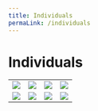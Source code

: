 ```yaml
---
title: Individuals
permaLink: /individuals
---
```

# Individuals

|   |   |   |   |
|---|---|---|---|
| [![](https://lh4.googleusercontent.com/HCViX-ucvWfCgR6e-wyrsFgJnUsTxBQ0eXM_PIppNaagCNOwAFnhl57r597lLbNy7D3lond09COjg1VOeoNMXWfQ6CwjkohUc8McgUZk7uYneMpuJnMFD-fy7t0ihYKrwOQauZbCoFkezlYD2A)](https://singapore-customs-staging.netlify.com/individuals/going-through-customs)  | [![](https://lh4.googleusercontent.com/noVMfVQhO_HMFYimZS3I6j8X1YoR0j7VUJrxeBfPhsKB5B42mhONZWN5MPh9UMAPRU91NZ88IgR9VWmkz1OjAgA_JWbxiAwPXnt0ffSOSbtRGEZefK-KSrTwAr8B8ixPZ-Etc7CuCW-4Clnh9g)](https://singapore-customs-staging.netlify.com/individuals/buying-over-the-internet/)  |  [![](https://lh6.googleusercontent.com/Oco52HHexXar4tRe9Ecvii89pRNB9wSSdgI3e3fSQY1cDuU07K1gHCvp8lPNdIIAfovruu7Vvw4LZnyU9IsH4H80YprSscndcvm4thua-fK3IXeaTMbD-HC-LUgO235XpZ-EU2LDQDhihwNcJA)](https://singapore-customs-staging.netlify.com/individuals/gst-exemption-for-investment-precious-metals/) |  [![](https://lh6.googleusercontent.com/ubN2hz6FIg7DizIqVrAHA3tLSZqERf9PLTzRYHVpK-C_3KeXZFIn3yiyRdSbJk3x1seWPQKySaXjMGvQUg71Ygh90AQsXoTjfggIULGBg3LXb1SfAqtZTcOO7cErm8y2nDeiWMGN_41MYQRzlQ)](https://singapore-customs-staging.netlify.com/individuals/moving-to-singapore/) |
|  [![](https://lh5.googleusercontent.com/mYfPmlT9INasZE83HK2Mtk6HvMaofnvKG4lSCVuJur4K-Y9MuAzje-puddzDzfK4nUBQMhKZHhBwGcDI75azcEw7C6vmmaHyOlOuuSPmpnS5-J_sUtmn8j6WPMwVy5zzHgTSCilzrBoJTpTjkw)](https://singapore-customs-staging.netlify.com/individuals/importing-personal-pets/) |  [![](https://lh6.googleusercontent.com/rCUgfeNpozXm7ZjRIUfEcBULTQL788nTCzl3ClLO1GasozG99NxHy1hPYWF9iQr_vuPZsrKHmI9nAYDrKysY543hiiRkoRCO08RXHXOyL583_5_jbNoVAVR3t97o-tBLRU405hsMBFLV9-7pSA)](https://singapore-customs-staging.netlify.com/individuals/importing-dutiable-motor-vehicles/) | [![](https://lh3.googleusercontent.com/ju5kETtUSOwmfUiSMhkXTaDImJecy8_ZCe_Mf4hnyje_EOF1ZCXJUt4XTdfIxQuPcSwUhfZLIyQ8DdPHjpJyoJkixtv3zTLS7umqwCtnKMUMpwG6X6QS7gsVhi-8LfucJKlKp5FmvnaZi14Q-g)](https://singapore-customs-staging.netlify.com/individuals/transfer-of-remains-for-cremation-or-burial/)  |  [![](https://lh3.googleusercontent.com/sg9wdeIaQCI77-BL82nj3ERWpQ3bHZ67jboPJK_5GNgqkonJI83zkI52fffGa4rWMNaQEgvGVg2MALfy5I6_Ys6tTezSwGQery1cc10q0aSQQ6hBMfh0QFB73cVO33D3JKmJB60hYz8ggWa2bg)](https://singapore-customs-staging.netlify.com/individuals/home-brewed-beer-and-other-fermented-liquors/) |

